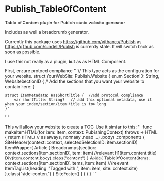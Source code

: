 # Publish_TableOfContent
Table of Content plugin for Publish static website generator

Includes as well a breadcrumb generator. 

Currently this package uses https://github.com/vithanco/Publish as https://github.com/sundell/Publish is currently stale.
It will switch back as soon as possible. 

 
I use this not really as a plugin, but as as HTML Component. 

First, ensure protocol compliance
'''// This type acts as the configuration for your website.
struct YourWebSite: Publish.Website {
    enum SectionID: String, WebsiteSectionID {
        // Add the sections that you want your website to contain here:
    }
    
    struct ItemMetadata: HasShortTitle {  //add protocol compliance 
        var shortTitle: String?   // add this optional metadata, use it when your index/section/item title is too long
    }'
'''

This will allow your website to create a TOC! Use it similar to this:
'''
func makeItemHTML(for item: Item<Site>, context: PublishingContext<Site>) throws -> HTML {
    return  HTML(
    // as always, normally .head(...)
        .body(
            .components {
                SiteHeader(context: context, selectedSelectionID: item.sectionID)
                ItemWrapper{
                    Article {
                        Breadcrumps(section: context.sections[item.sectionID],item: item)   //relevant
                        H1(item.content.title)
                        Div(item.content.body).class("content")
                    }
                    Aside{
                        TableOfContent(items: context.sections[item.sectionID].items, item: item) ///relevant
                        ItemTagList(heading: "Tagged with:", item: item, site: context.site)
                    }.class("side-content")
                }
                SiteFooter()
            }
        )
    )
}
'''




